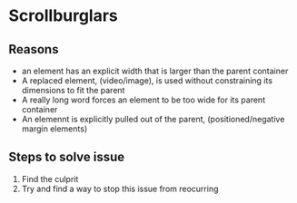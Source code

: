 # Scrollburglars

## Reasons

- an element has an explicit width that is larger than the parent container
- A replaced element, (video/image), is used without constraining its dimensions to fit the parent
- A really long word forces an element to be too wide for its parent container
- An elemennt is explicitly pulled out of the parent, (positioned/negative margin elements)

## Steps to solve issue

1. Find the culprit
2. Try and find a way to stop this issue from reocurring

